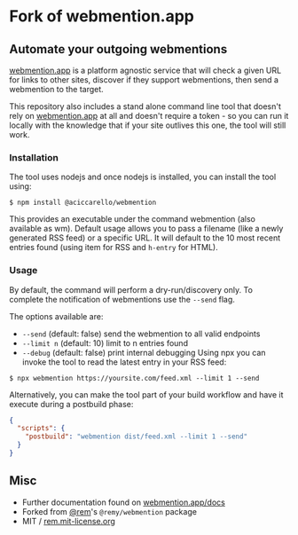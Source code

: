 # Fork of webmention.app

## Automate your outgoing webmentions

[webmention.app](https://webmention.app) is a platform agnostic service that will check a given URL for links to other sites, discover if they support webmentions, then send a webmention to the target.

This repository also includes a stand alone command line tool that doesn't rely on [webmention.app](https://webmention.app) at all and doesn't require a token - so you can run it locally with the knowledge that if your site outlives this one, the tool will still work.

### Installation

The tool uses nodejs and once nodejs is installed, you can install the tool using:

```
$ npm install @aciccarello/webmention
```

This provides an executable under the command webmention (also available as wm). Default usage allows you to pass a filename (like a newly generated RSS feed) or a specific URL. It will default to the 10 most recent entries found (using item for RSS and `h-entry` for HTML).

### Usage

By default, the command will perform a dry-run/discovery only. To complete the notification of webmentions use the `--send` flag.

The options available are:

- `--send` (default: false) send the webmention to all valid endpoints
- `--limit n` (default: 10) limit to n entries found
- `--debug` (default: false) print internal debugging
Using npx you can invoke the tool to read the latest entry in your RSS feed:

```
$ npx webmention https://yoursite.com/feed.xml --limit 1 --send
```

Alternatively, you can make the tool part of your build workflow and have it execute during a postbuild phase:

```json
{
  "scripts": {
    "postbuild": "webmention dist/feed.xml --limit 1 --send"
  }
}
```

## Misc

- Further documentation found on [webmention.app/docs](https://webmention.app/docs)
- Forked from [@rem](https://remysharp.com)'s `@remy/webmention` package
- MIT / [rem.mit-license.org](https://rem.mit-license.org/)
